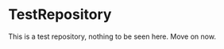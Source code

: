 TestRepository
==============

This is a test repository, nothing to be seen here. Move on now.  
 
 
   
     
    
             
  
   
   
 
 
 
